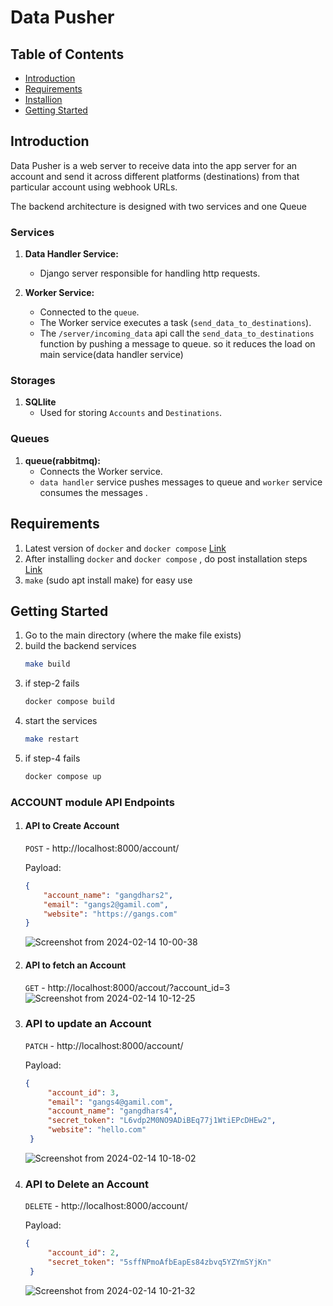 

# Data Pusher

## Table of Contents

- [Introduction](#introduction)
- [Requirements](#requirements)
- [Installion](#installation)
- [Getting Started](#gettingstarted)

## Introduction
 Data Pusher is a web server to receive data into the app server for an account and send it across different platforms (destinations) from that particular account using webhook URLs.


The backend architecture is designed with two services and one Queue

### Services

1. **Data Handler Service:**
   - Django server responsible for handling http requests.

2. **Worker Service:**
   - Connected to the `queue`.
   - The Worker service executes a task (`send_data_to_destinations`).
   - The `/server/incoming_data` api call the `send_data_to_destinations` function by pushing a message to queue. so it reduces the load on main service(data handler service)


### Storages

1. **SQLlite**
   - Used for storing `Accounts` and `Destinations`.

### Queues

1. **queue(rabbitmq):**
   - Connects the Worker service.
   - `data handler` service pushes messages to queue and `worker` service consumes the messages .


## Requirements
1. Latest version of `docker` and `docker compose` [Link](https://docs.docker.com/engine/install/ubuntu/)
2. After installing `docker` and `docker compose` , do post installation steps [Link](https://docs.docker.com/engine/install/ubuntu/)
3. `make` (sudo apt install make) for easy use

## Getting Started
1. Go to the main directory (where the make file exists)
2. build the backend services
   ```bash
   make build
3. if step-2 fails
   ```bash
   docker compose build
4. start the services
   ```bash
   make restart
5. if step-4 fails
   ```bash
   docker compose up

 ### ACCOUNT module API Endpoints
 1. #### API to Create Account
    `POST` - http://localhost:8000/account/
    
    Payload:
    
    ```json
    {
        "account_name": "gangdhars2",
        "email": "gangs2@gamil.com",
        "website": "https://gangs.com"
    }
    ```
    ![Screenshot from 2024-02-14 10-00-38](https://github.com/Gangadhar454/data_pusher/assets/36883246/ed56a434-b517-4e97-9f6a-239f79fffc47)

  2. #### API to fetch an Account
     `GET` - http://localhost:8000/accout/?account_id=3
     ![Screenshot from 2024-02-14 10-12-25](https://github.com/Gangadhar454/data_pusher/assets/36883246/76d80f54-05ad-4c16-b532-d431b528ed97)

  3. ### API to update an Account
     `PATCH` - http://localhost:8000/account/

     Payload:
     ```json
     {
          "account_id": 3,
          "email": "gangs4@gamil.com",
          "account_name": "gangdhars4",
          "secret_token": "L6vdp2M0NO9ADiBEq77j1WtiEPcDHEw2",
          "website": "hello.com"
      }
     ```
     ![Screenshot from 2024-02-14 10-18-02](https://github.com/Gangadhar454/data_pusher/assets/36883246/89e7bfaf-bc26-4d72-b71c-7b80fb46178b)

  4. ### API to Delete an Account
     `DELETE` - http://localhost:8000/account/

      Payload:
     ```json
     {
          "account_id": 2,
          "secret_token": "5sffNPmoAfbEapEs84zbvq5YZYmSYjKn"
      }
     ```
     ![Screenshot from 2024-02-14 10-21-32](https://github.com/Gangadhar454/data_pusher/assets/36883246/d292faa4-575b-4fe9-9d26-6da357aa94c2)






